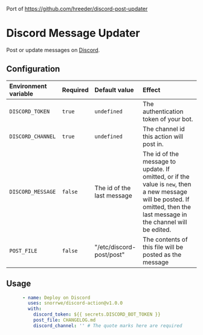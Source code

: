 Port of https://github.com/hreeder/discord-post-updater

# Discord Message Updater

Post or update messages on [Discord](discord.com/). 


## Configuration

| Environment variable | Required | Default value | Effect |
| :-- | :-- | :-- | :-- |
| `DISCORD_TOKEN` | `true`  | `undefined` | The authentication token of your bot. |
| `DISCORD_CHANNEL` | `true` | `undefined` | The channel id this action will post in. |
| `DISCORD_MESSAGE` | `false` | The id of the last message | The id of the message to update. If omitted, or if the value is `new`, then a new message will be posted. If omitted, then the last message in the channel will be edited. |
| `POST_FILE` | `false` | "/etc/discord-post/post" | The contents of this file will be posted as the message |

## Usage

```yaml
      - name: Deploy on Discord
        uses: snorrwe/discord-action@v1.0.0
        with:
          discord_token: ${{ secrets.DISCORD_BOT_TOKEN }}
          post_file: CHANGELOG.md
          discord_channel: '' # The quote marks here are required
```
